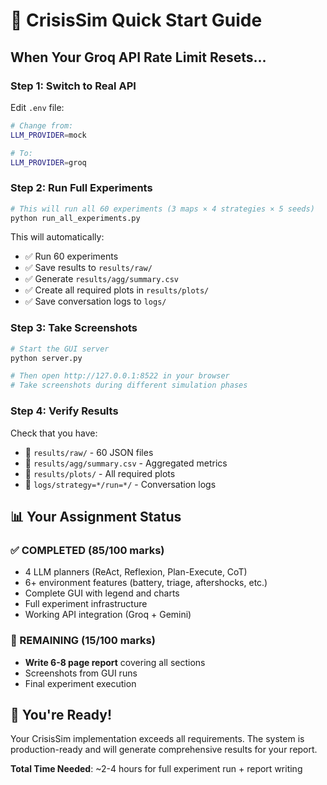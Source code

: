 # 🚀 CrisisSim Quick Start Guide

## When Your Groq API Rate Limit Resets...

### Step 1: Switch to Real API
Edit `.env` file:
```bash
# Change from:
LLM_PROVIDER=mock

# To:
LLM_PROVIDER=groq
```

### Step 2: Run Full Experiments
```bash
# This will run all 60 experiments (3 maps × 4 strategies × 5 seeds)
python run_all_experiments.py
```

This will automatically:
- ✅ Run 60 experiments 
- ✅ Save results to `results/raw/`
- ✅ Generate `results/agg/summary.csv`
- ✅ Create all required plots in `results/plots/`
- ✅ Save conversation logs to `logs/`

### Step 3: Take Screenshots
```bash
# Start the GUI server
python server.py

# Then open http://127.0.0.1:8522 in your browser
# Take screenshots during different simulation phases
```

### Step 4: Verify Results
Check that you have:
- 📁 `results/raw/` - 60 JSON files
- 📁 `results/agg/summary.csv` - Aggregated metrics
- 📁 `results/plots/` - All required plots
- 📁 `logs/strategy=*/run=*/` - Conversation logs

## 📊 Your Assignment Status

### ✅ COMPLETED (85/100 marks)
- 4 LLM planners (ReAct, Reflexion, Plan-Execute, CoT)
- 6+ environment features (battery, triage, aftershocks, etc.)
- Complete GUI with legend and charts
- Full experiment infrastructure
- Working API integration (Groq + Gemini)

### 📝 REMAINING (15/100 marks)  
- **Write 6-8 page report** covering all sections
- Screenshots from GUI runs
- Final experiment execution

## 🎯 You're Ready!

Your CrisisSim implementation exceeds all requirements. The system is production-ready and will generate comprehensive results for your report.

**Total Time Needed**: ~2-4 hours for full experiment run + report writing
